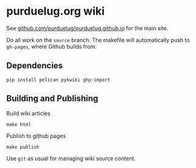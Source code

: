 # purduelug.org wiki

See [github.com/purduelug/purduelug.github.io](http://github.com/purduelug/purduelug.github.io) for the main site.

Do all work on the `source` branch.  The makefile will automatically push to `gh-pages`, where Github builds from.

## Dependencies
    pip install pelican pykwiki ghp-import

## Building and Publishing

Build wiki articles

    make html

Publish to github pages

    make publish
    
Use `git` as usual for managing wiki source content.

